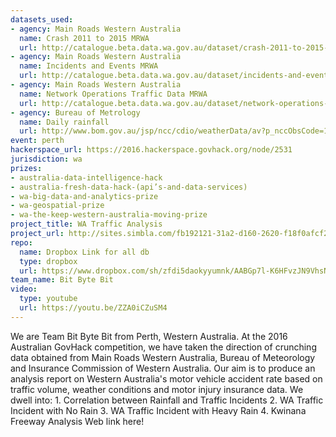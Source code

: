 ```yaml
---
datasets_used:
- agency: Main Roads Western Australia
  name: Crash 2011 to 2015 MRWA
  url: http://catalogue.beta.data.wa.gov.au/dataset/crash-2011-to-2015-mrwa
- agency: Main Roads Western Australia
  name: Incidents and Events MRWA
  url: http://catalogue.beta.data.wa.gov.au/dataset/incidents-and-events-mrwa
- agency: Main Roads Western Australia
  name: Network Operations Traffic Data MRWA
  url: http://catalogue.beta.data.wa.gov.au/dataset/network-operations-traffic-data-mrwa
- agency: Bureau of Metrology
  name: Daily rainfall
  url: http://www.bom.gov.au/jsp/ncc/cdio/weatherData/av?p_nccObsCode=136&p_display_type=dailyDataFile&p_startYear=2015&p_c=-16352875&p_stn_num=009021
event: perth
hackerspace_url: https://2016.hackerspace.govhack.org/node/2531
jurisdiction: wa
prizes:
- australia-data-intelligence-hack
- australia-fresh-data-hack-(api’s-and-data-services)
- wa-big-data-and-analytics-prize
- wa-geospatial-prize
- wa-the-keep-western-australia-moving-prize
project_title: WA Traffic Analysis
project_url: http://sites.simbla.com/fb192121-31a2-d160-2620-f18f0afcf292/Home
repo:
  name: Dropbox Link for all db
  type: dropbox
  url: https://www.dropbox.com/sh/zfdi5daokyyumnk/AABGp7l-K6HFvzJN9VhsNyqFa?dl=0
team_name: Bit Byte Bit
video:
  type: youtube
  url: https://youtu.be/ZZA0iCZuSM4
---
```


We are Team Bit Byte Bit from Perth, Western Australia. At the 2016 Australian GovHack competition, we have taken the direction of crunching data obtained from Main Roads Western Australia, Bureau of Meteorology and Insurance Commission of Western Australia. Our aim is to produce an analysis report on Western Australia's motor vehicle accident rate based on traffic volume, weather conditions and motor injury insurance data.
We dwell into:
1. Correlation between Rainfall and Traffic Incidents
2. WA Traffic Incident with No Rain
3. WA Traffic Incident with Heavy Rain
4. Kwinana Freeway Analysis
Web link here!